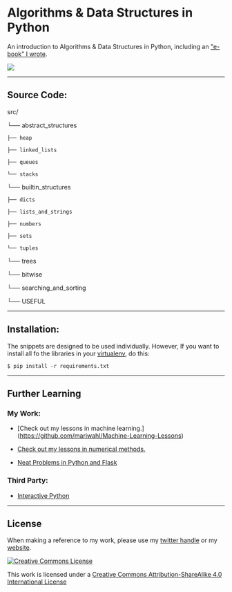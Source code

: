 #  Algorithms & Data Structures in Python

An introduction to Algorithms & Data Structures in Python, including an ["e-book" I wrote](https://github.com/bt3gl/Python-and-Algorithms-and-Data-Structures/blob/master/book/book_second_edition.pdf).

![](http://i.imgur.com/MJZjABD.png)


---
## Source Code:

src/

└── abstract_structures

    ├── heap

    ├── linked_lists

    ├── queues

    └── stacks

└── builtin_structures

    ├── dicts

    ├── lists_and_strings

    ├── numbers

    ├── sets

    └── tuples

└── trees

└── bitwise

└── searching_and_sorting

└── USEFUL


----
## Installation:

The snippets are designed to be used individually. However, If you want  to install all fo the libraries in your [virtualenv](https://coderwall.com/p/8-aeka), do this:

```
$ pip install -r requirements.txt
```


----
## Further Learning

### My Work:

* [Check out my lessons in machine learning.] (https://github.com/mariwahl/Machine-Learning-Lessons)



* [Check out my lessons in numerical methods.](https://github.com/mariwahl/Numerical-Methods-for-Physics)


* [Neat Problems in Python and Flask](https://github.com/mariwahl/Neat-Problems-in-Python-and-Flask)

### Third Party:

* [Interactive Python](http://interactivepython.org/)


----
## License

When making a reference to my work, please use my [twitter handle](https://twitter.com/1bt337) or my [website](http://bt3gl.github.io/index.html).

<a rel="license" href="http://creativecommons.org/licenses/by-sa/4.0/"><img alt="Creative Commons License" style="border-width:0" src="http://i.creativecommons.org/l/by-sa/4.0/88x31.png" /></a><br />

This work is licensed under a [Creative Commons Attribution-ShareAlike 4.0 International License](http://creativecommons.org/licenses/by-sa/4.0/)


